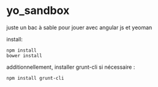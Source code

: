 yo_sandbox
==========

juste un bac à sable pour jouer avec angular js et yeoman

install:
    
    npm install
    bower install

additionnellement, installer grunt-cli si nécessaire :

    npm install grunt-cli

